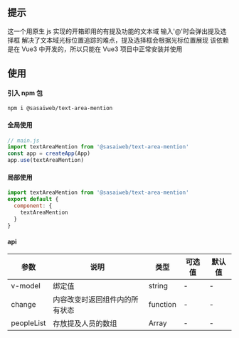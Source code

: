 ## 提示

这一个用原生 js 实现的开箱即用的有提及功能的文本域
输入'@'时会弹出提及选择框
解决了文本域光标位置追踪的难点，提及选择框会根据光标位置展现
该依赖是在 Vue3 中开发的，所以只能在 Vue3 项目中正常安装并使用

## 使用

#### 引入 npm 包

```
npm i @sasaiweb/text-area-mention
```

#### 全局使用

```js
// main.js
import textAreaMention from '@sasaiweb/text-area-mention'
const app = createApp(App)
app.use(textAreaMention)
```

#### 局部使用

```js
import textAreaMention from '@sasaiweb/text-area-mention'
export default {
  component: {
    textAreaMention
  }
}
```

#### api

| 参数       | 说明                           | 类型     | 可选值 | 默认值 |
| ---------- | ------------------------------ | -------- | ------ | ------ |
| v-model    | 绑定值                         | string   | -      | -      |
| change     | 内容改变时返回组件内的所有状态 | function | -      | -      |
| peopleList | 存放提及人员的数组             | Array    | -      | -      |
